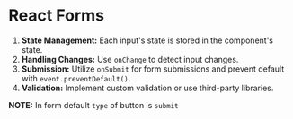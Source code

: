 # React Forms

1. **State Management:** Each input's state is stored in the component's state.
2. **Handling Changes:** Use `onChange` to detect input changes.
3. **Submission:** Utilize `onSubmit` for form submissions and prevent default with `event.preventDefault()`.
4. **Validation:** Implement custom validation or use third-party libraries.

**NOTE:** In form default `type` of button is `submit`